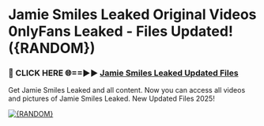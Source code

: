 # Jamie Smiles Leaked Original Videos 0nlyFans Leaked - Files Updated! ({RANDOM})

<h3>🔴 CLICK HERE 🌐==►► <a href="https://betterlinks.top/A2PfLJ" rel="nofollow">Jamie Smiles Leaked Updated Files</a></h3>

Get Jamie Smiles Leaked and all content. Now you can access all videos and pictures of Jamie Smiles Leaked. New Updated Files 2025!

[![{RANDOM}](https://i.imgur.com/ppqm5kG.gif)](https://betterlinks.top/A2PfLJ)